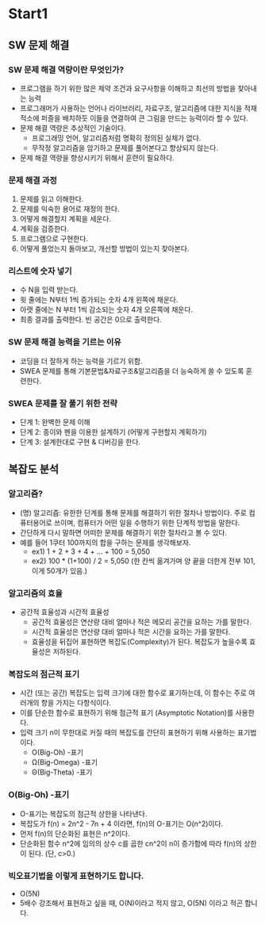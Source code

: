 # Start1

## SW 문제 해결

### SW 문제 해결 역량이란 무엇인가?
- 프로그램을 하기 위한 많은 제약 조건과 요구사항을 이해하고 최선의 방법을 찾아내는 능력
- 프로그래머가 사용하는 언어나 라이브러리, 자료구조, 알고리즘에 대한 지식을 적재적소에 퍼즐을 배치하듯 이들을 연결하여 큰 그림을 만드는 능력이라 할 수 있다.
- 문제 해결 역량은 추상적인 기술이다.
  - 프로그래밍 언어, 알고리즘처럼 명확히 정의된 실체가 없다.
  - 무작정 알고리즘을 암기하고 문제를 풀어본다고 향상되지 않는다.
- 문제 해결 역량을 향상시키기 위해서 훈련이 필요하다.

### 문제 해결 과정
1. 문제를 읽고 이해한다.
2. 문제를 익숙한 용어로 재정의 한다.
3. 어떻게 해결할지 계획을 세운다.
4. 계획을 검증한다.
5. 프로그램으로 구현한다.
6. 어떻게 풀었는지 돌아보고, 개선할 방법이 있는지 찾아본다.

### 리스트에 숫자 넣기
- 수 N을 입력 받는다.
- 윗 줄에는 N부터 1씩 증가되는 숫자 4개 왼쪽에 채운다.
- 아랫 줄에는 N 부터 1씩 감소되는 숫자 4개 오른쪽에 채운다.
- 최종 결과를 출력한다. 빈 공간은 0으로 출력한다.

### SW 문제 해결 능력을 기르는 이유
- 코딩을 더 잘하게 하는 능력을 기르기 위함.
- SWEA 문제를 통해 기본문법&자료구조&알고리즘을 더 능숙하게 쓸 수 있도록 훈련한다.

### SWEA 문제를 잘 풀기 위한 전략
- 단계 1: 완벽한 문제 이해
- 단계 2: 종이와 펜을 이용한 설계하기 (어떻게 구현할지 계획하기)
- 단계 3: 설계한대로 구현 & 디버깅을 한다.

## 복잡도 분석

### 알고리즘?
- (명) 알고리즘: 유한한 단계를 통해 문제를 해결하기 위한 절차나 방법이다. 주로 컴퓨터용어로 쓰이며, 컴퓨터가 어떤 일을 수행하기 위한 단계적 방법을 말한다.
- 간단하게 다시 말하면 어떠한 문제를 해결하기 위한 절차라고 볼 수 있다.
- 예를 들어 1쿠터 100까지의 합을 구하는 문제를 생각해보자.
  - ex1) 1 + 2 + 3 + 4 + ... + 100 = 5,050
  - ex2) 100 * (1+100) / 2 = 5,050 (한 칸씩 옮겨가며 양 끝을 더한게 전부 101, 이게 50개가 있음.)

### 알고리즘의 효율
- 공간적 효율성과 시간적 효율성
  - 공간적 효율성은 연산량 대비 얼마나 적은 메모리 공간을 요하는 가를 말한다.
  - 시간적 효율성은 연산량 대비 얼마나 적은 시간을 요하는 가를 말한다.
  - 효율성을 뒤집어 표현하면 복잡도(Complexity)가 된다. 복잡도가 높을수록 효율성은 저하된다.

### 복잡도의 점근적 표기
- 시간 (또는 공간) 복잡도는 입력 크기에 대한 함수로 표기하는데, 이 함수는 주로 여러개의 항을 가지는 다항식이다.
- 이를 단순한 함수로 표현하기 위해 점근적 표기 (Asymptotic Notation)를 사용한다.
- 입력 크기 n이 무한대로 커질 때의 복잡도를 간단히 표현하기 위해 사용하는 표기법이다.
  - O(Big-Oh) -표기
  - Ω(Big-Omega) -표기
  - Θ(Big-Theta) -표기

### O(Big-Oh) -표기
- O-표기는 복잡도의 점근적 상한을 나타낸다.
- 복잡도가 f(n) = 2n^2 - 7n + 4 이라면, f(n)의 O-표기는 O(n^2)이다.
- 먼저 f(n)의 단순화된 표현은 n^2이다.
- 단순화된 함수 n^2에 임의의 상수 c를 곱한 cn^2이 n이 증가함에 따라 f(n)의 상한이 된다. (단, c>0.)

### 빅오표기법을 이렇게 표현하기도 합니다.
- O(5N)
- 5배수 강조해서 표현하고 싶을 때, O(N)이라고 적지 않고, O(5N) 이라고 적곤 합니다.